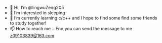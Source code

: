 - 👋 Hi, I’m @lingwuZeng205
- 👀 I’m interested in sleeping
- 🌱 I’m currently learning c/c++ and I hope to find some find some friends to study together!
- 📫 How to reach me ...Enn,you can send the message to me z09103839@163.com

<!---
lingwuZeng205/lingwuZeng205 is a ✨ special ✨ repository because its `README.md` (this file) appears on your GitHub profile.
You can click the Preview link to take a look at your changes.
--->
